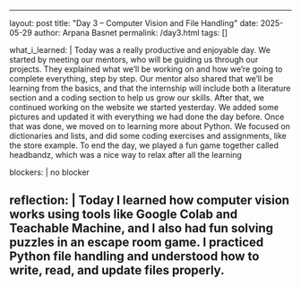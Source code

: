 
---
layout: post
title: "Day 3 – Computer Vision and File Handling"
date: 2025-05-29
author: Arpana Basnet
permalink: /day3.html
tags: []

what_i_learned: |
  Today was a really productive and enjoyable day. We started by meeting our mentors, who will be guiding us through our projects. They explained what we’ll be working on and how we’re going to complete everything, step by step. Our mentor also shared that we’ll be learning from the basics, and that the internship will include both a literature section and a coding section to help us grow our skills. After that, we continued working on the website we started yesterday. We added some pictures and updated it with everything we had done the day before. Once that was done, we moved on to learning more about Python. We focused on dictionaries and lists, and did some coding exercises and assignments, like the store example. To end the day, we played a fun game together called headbandz, which was a nice way to relax after all the learning

blockers: |
  no blocker

reflection: |
  Today I learned how computer vision works using tools like Google Colab and Teachable Machine, and I also had fun solving puzzles in an escape room game. I practiced Python file handling and understood how to write, read, and update files properly.
---
